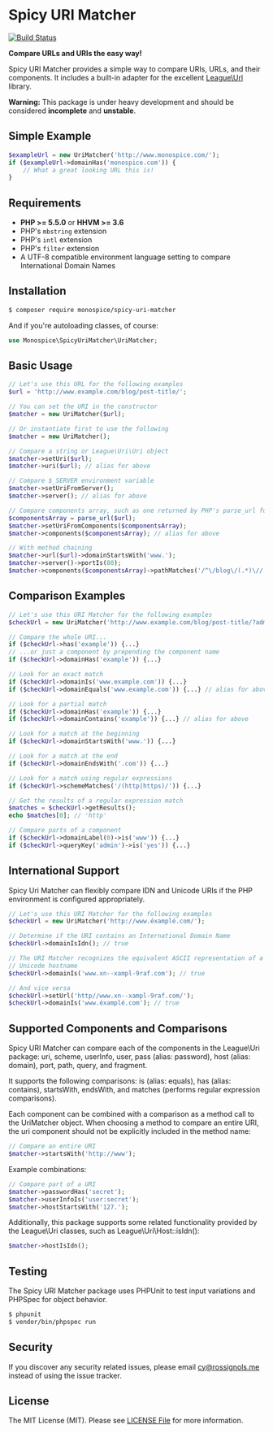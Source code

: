 Spicy URI Matcher
=======

[![Build Status](https://travis-ci.org/monospice/spicy-identifier-tools.svg?branch=master)](https://travis-ci.org/monospice/spicy-identifier-tools)

**Compare URLs and URIs the easy way!**

Spicy URI Matcher provides a simple way to compare URIs, URLs, and their
components. It includes a built-in adapter for the excellent
[League\Url](https://github.com/thephpleague/url) library.

**Warning:** This package is under heavy development and should be considered
**incomplete** and **unstable**.

Simple Example
------

```php
$exampleUrl = new UriMatcher('http://www.monospice.com/');
if ($exampleUrl->domainHas('monospice.com')) {
    // What a great looking URL this is!
}
```

Requirements
-------

- **PHP >= 5.5.0** or **HHVM >= 3.6**
- PHP's `mbstring` extension
- PHP's `intl` extension
- PHP's `filter` extension
- A UTF-8 compatible environment language setting to compare International
Domain Names

Installation
-------

```bash
$ composer require monospice/spicy-uri-matcher
```

And if you're autoloading classes, of course:

```php
use Monospice\SpicyUriMatcher\UriMatcher;
```

Basic Usage
-------

```php
// Let's use this URL for the following examples
$url = 'http://www.example.com/blog/post-title/';

// You can set the URI in the constructor
$matcher = new UriMatcher($url);

// Or instantiate first to use the following
$matcher = new UriMatcher();

// Compare a string or League\Uri\Uri object
$matcher->setUri($url);
$matcher->uri($url); // alias for above

// Compare $_SERVER environment variable
$matcher->setUriFromServer();
$matcher->server(); // alias for above

// Compare components array, such as one returned by PHP's parse_url function
$componentsArray = parse_url($url);
$matcher->setUriFromComponents($componentsArray);
$matcher->components($componentsArray); // alias for above

// With method chaining
$matcher->url($url)->domainStartsWith('www.');
$matcher->server()->portIs(80);
$matcher->components($componentsArray)->pathMatches('/^\/blog\/(.*)\//');
```

Comparison Examples
-------

```php
// Let's use this URI Matcher for the following examples
$checkUrl = new UriMatcher('http://www.example.com/blog/post-title/?admin=yes');

// Compare the whole URI...
if ($checkUrl->has('example')) {...}
// ...or just a component by prepending the component name
if ($checkUrl->domainHas('example')) {...}

// Look for an exact match
if ($checkUrl->domainIs('www.example.com')) {...}
if ($checkUrl->domainEquals('www.example.com')) {...} // alias for above

// Look for a partial match
if ($checkUrl->domainHas('example')) {...}
if ($checkUrl->domainContains('example')) {...} // alias for above

// Look for a match at the beginning
if ($checkUrl->domainStartsWith('www.')) {...}

// Look for a match at the end
if ($checkUrl->domainEndsWith('.com')) {...}

// Look for a match using regular expressions
if ($checkUrl->schemeMatches('/(http|https)/')) {...}

// Get the results of a regular expression match
$matches = $checkUrl->getResults();
echo $matches[0]; // 'http'

// Compare parts of a component
if ($checkUrl->domainLabel(0)->is('www')) {...}
if ($checkUrl->queryKey('admin')->is('yes')) {...}
```

International Support
-------

Spicy Uri Matcher can flexibly compare IDN and Unicode URIs if the PHP
environment is configured appropriately.

```php
// Let's use this URI Matcher for the following examples
$checkUrl = new UriMatcher('http://www.éxamplé.com/');

// Determine if the URI contains an International Domain Name
$checkUrl->domainIsIdn(); // true

// The URI Matcher recognizes the equivalent ASCII representation of a
// Unicode hostname
$checkUrl->domainIs('www.xn--xampl-9raf.com'); // true

// And vice versa
$checkUrl->setUrl('http//www.xn--xampl-9raf.com/');
$checkUrl->domainIs('www.éxamplé.com'); // true
```

Supported Components and Comparisons
-------

Spicy URI Matcher can compare each of the components in the League\Uri package:
uri, scheme, userInfo, user, pass (alias: password), host (alias: domain),
port, path, query, and fragment.

It supports the following comparisons: is (alias: equals), has (alias:
contains), startsWith, endsWith, and matches (performs regular expression
comparisons).

Each component can be combined with a comparison as a method call to the
UriMatcher object. When choosing a method to compare an entire URI, the uri
component should not be explicitly included in the method name:

```php
// Compare an entire URI
$matcher->startsWith('http://www');
```

Example combinations:

```php
// Compare part of a URI
$matcher->passwordHas('secret');
$matcher->userInfoIs('user:secret');
$matcher->hostStartsWith('127.');
```

Additionally, this package supports some related functionality provided by the
League\Uri classes, such as League\Uri\Host::isIdn():

```php
$matcher->hostIsIdn();
```

Testing
-------

The Spicy URI Matcher package uses PHPUnit to test input variations and
PHPSpec for object behavior.

```bash
$ phpunit
$ vendor/bin/phpspec run
```

Security
-------

If you discover any security related issues, please email cy@rossignols.me instead of using the issue tracker.

License
-------

The MIT License (MIT). Please see [LICENSE File](LICENSE) for more information.
